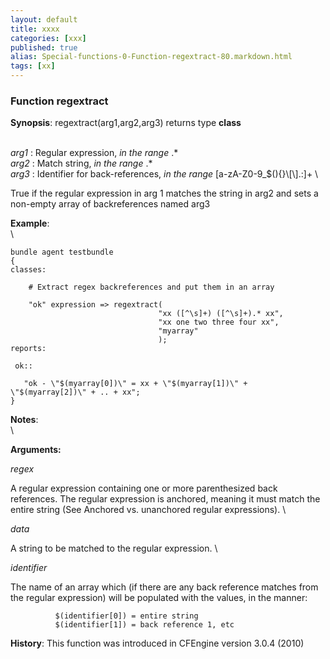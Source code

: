 ```yaml
---
layout: default
title: xxxx
categories: [xxx]
published: true
alias: Special-functions-0-Function-regextract-80.markdown.html
tags: [xx]
---
```


### Function regextract

**Synopsis**: regextract(arg1,arg2,arg3) returns type **class**

\
 *arg1* : Regular expression, *in the range* .\* \
 *arg2* : Match string, *in the range* .\* \
 *arg3* : Identifier for back-references, *in the range*
[a-zA-Z0-9\_\$(){}\\[\\].:]+ \

True if the regular expression in arg 1 matches the string in arg2 and
sets a non-empty array of backreferences named arg3

**Example**:\
 \

    bundle agent testbundle
    {
    classes:

        # Extract regex backreferences and put them in an array

        "ok" expression => regextract(
                                     "xx ([^\s]+) ([^\s]+).* xx",
                                     "xx one two three four xx",
                                     "myarray"
                                     );
    reports:

     ok::

       "ok - \"$(myarray[0])\" = xx + \"$(myarray[1])\" + \"$(myarray[2])\" + .. + xx";
    }

**Notes**:\
 \

**Arguments:**

*regex*

A regular expression containing one or more parenthesized back
references. The regular expression is anchored, meaning it must match
the entire string (See Anchored vs. unanchored regular expressions). \

*data*

A string to be matched to the regular expression. \

*identifier*

The name of an array which (if there are any back reference matches from
the regular expression) will be populated with the values, in the
manner:

              $(identifier[0]) = entire string
              $(identifier[1]) = back reference 1, etc

**History**: This function was introduced in CFEngine version 3.0.4
(2010)
